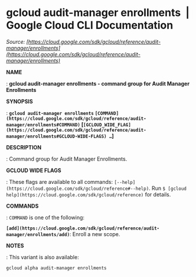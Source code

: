 # gcloud audit-manager enrollments  |  Google Cloud CLI Documentation

*Source: [https://cloud.google.com/sdk/gcloud/reference/audit-manager/enrollments](https://cloud.google.com/sdk/gcloud/reference/audit-manager/enrollments)*

**NAME**

: **gcloud audit-manager enrollments - command group for Audit Manager Enrollments**

**SYNOPSIS**

: **`gcloud audit-manager enrollments` `[COMMAND](https://cloud.google.com/sdk/gcloud/reference/audit-manager/enrollments#COMMAND)` [`[GCLOUD_WIDE_FLAG](https://cloud.google.com/sdk/gcloud/reference/audit-manager/enrollments#GCLOUD-WIDE-FLAGS) …`]**

**DESCRIPTION**

: Command group for Audit Manager Enrollments.

**GCLOUD WIDE FLAGS**

: These flags are available to all commands: `[--help](https://cloud.google.com/sdk/gcloud/reference#--help)`.
Run `$ [gcloud help](https://cloud.google.com/sdk/gcloud/reference)` for details.

**COMMANDS**

: ``COMMAND`` is one of the following:

**`[add](https://cloud.google.com/sdk/gcloud/reference/audit-manager/enrollments/add)`**:
Enroll a new scope.

**NOTES**

: This variant is also available:

```
gcloud alpha audit-manager enrollments
```